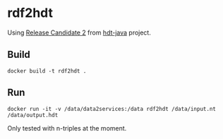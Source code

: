 # rdf2hdt

Using [Release Candidate 2](https://storage.googleapis.com/google-code-archive-downloads/v2/code.google.com/hdt-java/hdt-java-rc2.tgz) from [hdt-java](https://github.com/rdfhdt/hdt-java) project.

## Build

```shell
docker build -t rdf2hdt . 
```

## Run

```shell
docker run -it -v /data/data2services:/data rdf2hdt /data/input.nt /data/output.hdt
```

Only tested with n-triples at the moment.